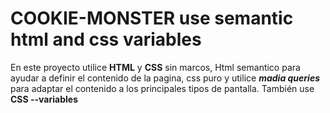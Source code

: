 # COOKIE-MONSTER use semantic html and css variables  
 En este proyecto utilice **HTML** y **CSS** 
sin marcos, Html semantico para ayudar a definir el contenido de la pagina,
css puro y utilice **_madia queries_** para adaptar el contenido a los principales
 tipos de pantalla. También use **CSS --variables**  




